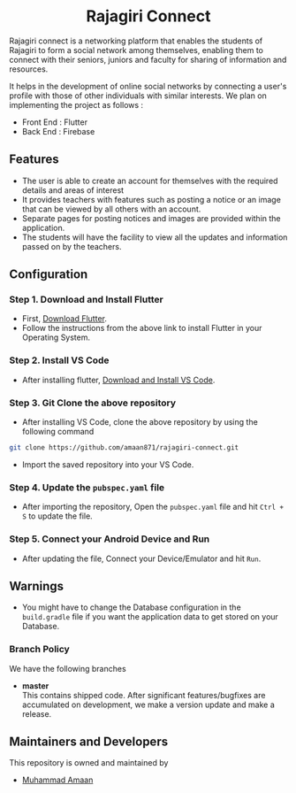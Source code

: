 
<h1 align="center">   Rajagiri Connect </h1>


Rajagiri connect is a networking platform that enables the students of Rajagiri to form a social network
among themselves, enabling them to connect with their seniors, juniors and faculty for sharing of
information and resources.

 It helps in the development of online social networks by
connecting a user's profile with those of other individuals with similar interests. We plan on
implementing the project as follows :
- Front End : Flutter
- Back End : Firebase


## Features
- The user is able to create an account for themselves with the required details and areas of interest
- It provides teachers with features such as posting a notice or an image that can be viewed by all others with an account.
- Separate pages for posting notices and images are provided within the application.
- The students will have the facility to view all the updates and information passed on by the teachers.

## Configuration
### Step 1. Download and Install Flutter
- First, [Download Flutter](https://docs.flutter.dev/get-started/install).
- Follow the instructions from the above link to install Flutter in your Operating System.

### Step 2. Install VS Code
- After installing flutter, [Download and Install VS Code](https://code.visualstudio.com/download).

### Step 3. Git Clone the above repository
- After installing VS Code, clone the above repository by using the following command

```bash
git clone https://github.com/amaan871/rajagiri-connect.git
```
- Import the saved repository into your VS Code.

### Step 4. Update the `pubspec.yaml` file
- After importing the repository, Open the `pubspec.yaml` file and hit `Ctrl + S` to update the file.

### Step 5. Connect your Android Device and Run
- After updating the file, Connect your Device/Emulator and hit `Run`.

## Warnings
- You might have to change the Database configuration in the `build.gradle` file if you want the application data to get stored on your Database.

### Branch Policy

We have the following branches

 * **master**<br>This contains shipped code. After significant features/bugfixes are accumulated on development, we make a version update and make a release.
 	

## Maintainers and Developers
This repository is owned and maintained by 
 * [Muhammad Amaan](https://github.com/amaan871)
